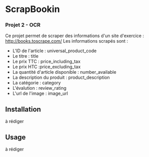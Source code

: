 # ScrapBookin
### Projet 2 - OCR
Ce projet permet de scraper des informations d'un site d'exercice : http://books.toscrape.com/
Les informations scrapés sont : 
* L'ID de l'article : universal_product_code
* Le titre : title
* Le prix TTC : price_including_tax
* Le prix HTC :price_excluding_tax
* La quantité d'article disponible : number_available
* La description du produit : product_description
* La catégorie : category
* L'évalution : review_rating
* L'url de l'image : image_url
## Installation
à rédiger
## Usage
à rédiger

